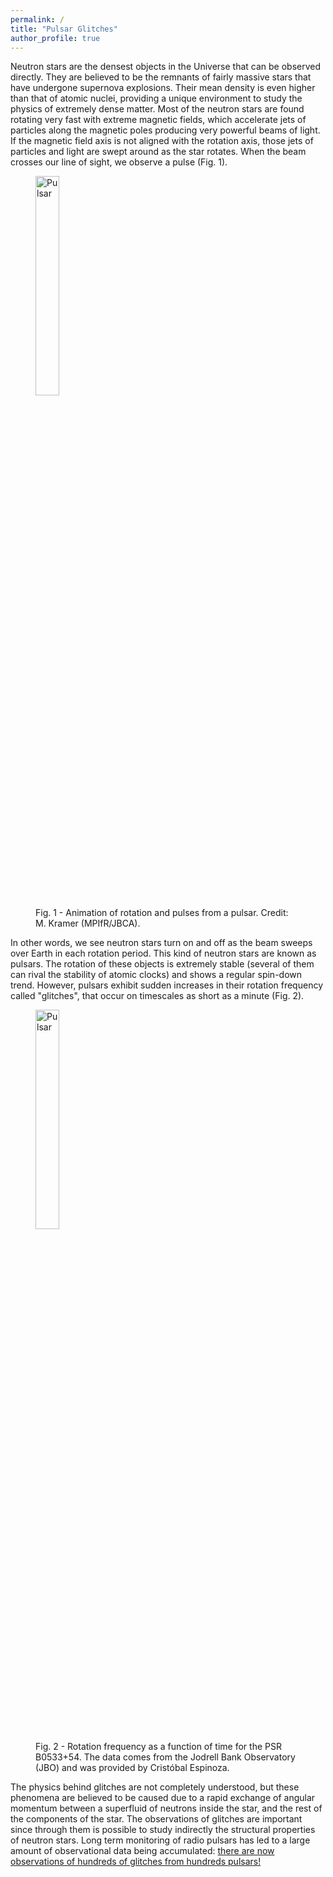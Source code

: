```yaml
---
permalink: /
title: "Pulsar Glitches"
author_profile: true
---
```


Neutron stars are the densest objects in the Universe that can be observed directly. They are believed to be the remnants of fairly massive stars that have undergone supernova explosions. Their mean density is even higher than that of atomic nuclei, providing a unique environment to study the physics of extremely dense matter. Most of the neutron stars are found rotating very fast with extreme magnetic fields, which accelerate jets of particles along the magnetic poles producing very powerful beams of light. If the magnetic field axis is not aligned with the rotation axis, those jets of particles and light are swept around as the star rotates. When the beam crosses our line of sight, we observe a pulse (Fig. 1).

<figure>
  <img src="https://jorafb.github.io/website/images/lightnew.gif" alt="Pulsar" class="center" style="width:30%">
  <figcaption>Fig. 1 - Animation of rotation and pulses from a pulsar. Credit: M. Kramer (MPIfR/JBCA).</figcaption>
</figure>


In other words, we see neutron stars turn on and off as the beam sweeps over Earth in each rotation period. This kind of neutron stars are known as pulsars. The rotation of these objects is extremely stable (several of them can rival the stability of atomic clocks) and shows a regular spin-down trend. However, pulsars exhibit sudden increases in their rotation frequency called "glitches", that occur on timescales as short as a minute (Fig. 2).


<figure>
  <img src="https://jorafb.github.io/website/images/fig_glitch.png" alt="Pulsar" class="center" style="width:30%">
  <figcaption>Fig. 2 - Rotation frequency as a function of time for the PSR B0533+54. The data comes from the Jodrell Bank Observatory (JBO) and was provided by Cristóbal Espinoza.</figcaption>
</figure>


The physics behind glitches are not completely understood, but these phenomena are believed to be caused due to a rapid exchange of angular momentum between a superfluid of neutrons inside the star, and the rest of the components of the star. The observations of glitches are important since through them is possible to study indirectly the structural properties of neutron stars. Long term monitoring of radio pulsars has led to a large amount of observational data being accumulated: [there are now observations of hundreds of glitches from hundreds pulsars! ](http://www.jb.man.ac.uk/pulsar/glitches/gTable.html)